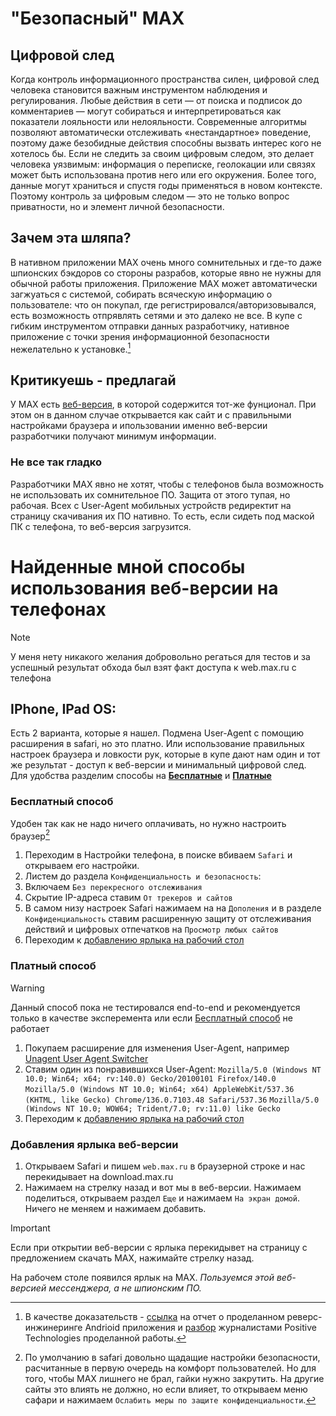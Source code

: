 # "Безопасный" MAX 
## Цифровой след
Когда контроль информационного пространства силен, цифровой след человека становится важным инструментом наблюдения и регулирования. Любые действия в сети — от поиска и подписок до комментариев — могут собираться и интерпретироваться как показатели лояльности или нелояльности. Современные алгоритмы позволяют автоматически отслеживать «нестандартное» поведение, поэтому даже безобидные действия способны вызвать интерес кого не хотелось бы.
Если не следить за своим цифровым следом, это делает человека уязвимым: информация о переписке, геолокации или связях может быть использована против него или его окружения. Более того, данные могут храниться и спустя годы применяться в новом контексте. Поэтому контроль за цифровым следом — это не только вопрос приватности, но и элемент личной безопасности.
## Зачем эта шляпа?
В нативном приложении MAX очень много сомнительных и где-то даже шпионских бэкдоров со стороны разрабов, которые явно не нужны для обычной работы приложения. Приложение MAX может автоматически загжуаться с системой, собирать всяческую информацию о пользователе: что он покупал, где регистрировался/авторизовывался, есть возможность отпрявлять сетями и это далеко не все. В купе с гибким инструментом отправки данных разработчику, нативное приложение с точки зрения информационной безопасности нежелательно к установке.[^1]
[^1]: В качестве доказательств - [ссылка](https://web.archive.org/web/20250722084245/https://github.com/ZolManStaff/MAX-deep-analysis-of-the-messenger#expand) на отчет о проделанном реверс-инжинеринге Andrioid приложения и [разбор](https://www.securitylab.ru/blog/personal/paragraph/356059.php) журналистами Positive Technologies проделанной работы.
## Критикуешь - предлагай
У MAX есть [веб-версия](web.max.ru), в которой содержится тот-же фунционал. При этом он в данном случае открывается как сайт и с правильными настройками браузера и ипользовании именно веб-версии разработчики получают минимум информации.
### Не все так гладко

Разработчики MAX явно не хотят, чтобы с телефонов была возможность не использовать их сомнительное ПО. Защита от этого тупая, но рабочая. Всех с User-Agent мобильных устройств редиректит на страницу скачивания их ПО нативно. То есть, если сидеть под маской ПК с телефона, то веб-версия загрузится.
# Найденные мной способы использования веб-версии на телефонах
> [!NOTE]
> У меня нету никакого желания добровольно регаться для тестов и за успешный результат обхода был взят факт доступа к web.max.ru с телефона
## IPhone, IPad OS:
Есть 2 варианта, которые я нашел. Подмена User-Agent с помощию расширения в safari, но это платно.
Или использование правильных настроек браузера и ловкости рук, которые в купе дают нам один и тот же результат - доступ к веб-версии и минимальный цифровой след. Для удобства разделим способы на [**Бесплатные**](#Бесплатный-способ) и [**Платные**](#Платный-способ)
### Бесплатный способ
Удобен так как не надо ничего оплачивать, но нужно настроить браузер[^2]
[^2]: По умолчанию в safari довольно щадащие настройки безопасности, расчитанные в первую очередь на комфорт пользователей. Но для того, чтобы MAX лишнего не брал, гайки нужно закрутить. На другие сайты это влиять не должно, но если влияет, то открываем меню сафари и нажимаем `Ослабить меры по защите конфиденциальности`. 

1. Переходим в Настройки телефона, в поиске вбиваем `Safari` и открываем его настройки.
2. Листем до раздела `Конфиденциальность и безопасность`:
3. Включаем `Без перекресного отслеживания`
4. Скрытие IP-адреса ставим `От трекеров и сайтов`
5. В самом низу настроек Safari нажимаем на на `Дополения` и в разделе `Конфиденциальность` ставим расширенную защиту от отслеживания действий и цифровых отпечатков на `Просмотр любых сайтов`
6. Переходим к [добавлению ярлыка на рабочий стол](#Добавления-ярлыка-веб-версии)

### Платный способ
>[!WARNING]
> Данный способ пока не тестировался end-to-end и рекомендуется только в качестве эксперемента или если [Бесплатный способ](#Бесплатный-способ) не работает

1. Покупаем расширение для изменения User-Agent, например [Unagent User Agent Switcher](https://apps.apple.com/ru/app/unagent-user-agent-switcher/id6448220941)
2. Ставим один из понравившихся User-Agent:
   `Mozilla/5.0 (Windows NT 10.0; Win64; x64; rv:140.0) Gecko/20100101 Firefox/140.0 `
   `Mozilla/5.0 (Windows NT 10.0; Win64; x64) AppleWebKit/537.36 (KHTML, like Gecko) Chrome/136.0.7103.48 Safari/537.36`
   `Mozilla/5.0 (Windows NT 10.0; WOW64; Trident/7.0; rv:11.0) like Gecko`
3. Переходим к [добавлению ярлыка на рабочий стол](#Добавления-ярлыка-веб-версии)


### Добавления ярлыка веб-версии

1. Открываем Safari и пишем `web.max.ru` в браузерной строке и нас перекидывает на download.max.ru
2. Нажимаем на стрелку назад и вот мы в веб-версии. Нажимаем поделиться, открываем раздел `Еще` и нажимаем `На экран домой`. Ничего не меняем и нажимаем добавить.
> [!IMPORTANT]
> Если при открытии веб-версии с ярлыка перекидывет на страницу с предложением скачать MAX, нажимайте стрелку назад.

На рабочем столе появился ярлык на MAX. *Пользуемся этой веб-версией мессенджера, а не шпионским ПО.*


